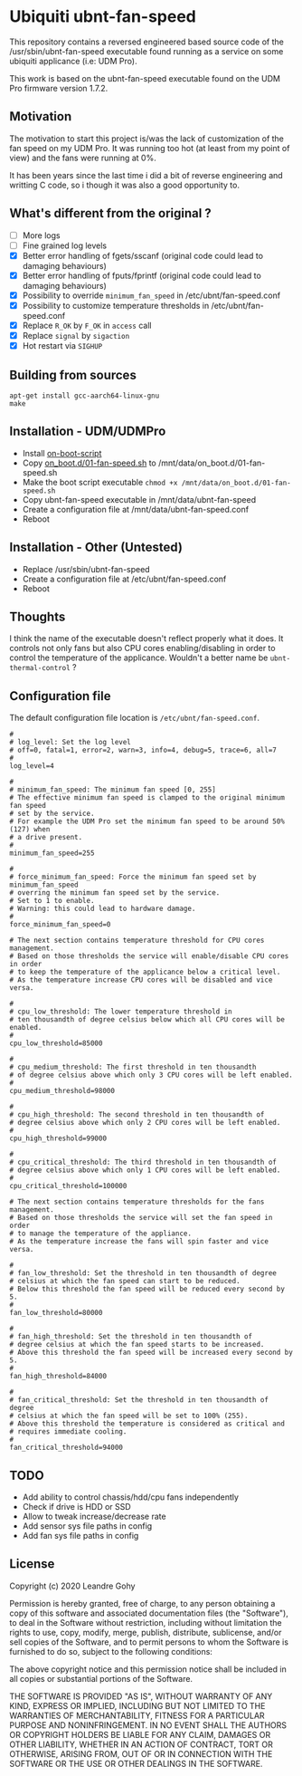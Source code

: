 # Ubiquiti ubnt-fan-speed

This repository contains a reversed engineered based source code of the /usr/sbin/ubnt-fan-speed executable found running as a service on some ubiquiti applicance (i.e: UDM Pro).

This work is based on the ubnt-fan-speed executable found on the UDM Pro firmware version 1.7.2.

## Motivation

The motivation to start this project is/was the lack of customization of the fan speed on my UDM Pro.
It was running too hot (at least from my point of view) and the fans were running at 0%.

It has been years since the last time i did a bit of reverse engineering and writting C code, so i though it was also a good opportunity to.

## What's different from the original ?

- [ ] More logs
- [ ] Fine grained log levels
- [x] Better error handling of fgets/sscanf (original code could lead to damaging behaviours)
- [x] Better error handling of fputs/fprintf (original code could lead to damaging behaviours)
- [x] Possibility to override `minimum_fan_speed` in /etc/ubnt/fan-speed.conf
- [x] Possibility to customize temperature thresholds in /etc/ubnt/fan-speed.conf
- [x] Replace `R_OK` by `F_OK` in `access` call
- [x] Replace `signal` by `sigaction`
- [x] Hot restart via `SIGHUP`

## Building from sources

```
apt-get install gcc-aarch64-linux-gnu
make
```

## Installation - UDM/UDMPro

- Install [on-boot-script](https://github.com/boostchicken/udm-utilities/tree/master/on-boot-script)
- Copy [on_boot.d/01-fan-speed.sh](on_boot.d/01-fan-speed.sh) to /mnt/data/on_boot.d/01-fan-speed.sh
- Make the boot script executable `chmod +x /mnt/data/on_boot.d/01-fan-speed.sh`
- Copy ubnt-fan-speed executable in /mnt/data/ubnt-fan-speed
- Create a configuration file at /mnt/data/ubnt-fan-speed.conf
- Reboot

## Installation - Other (Untested)

- Replace /usr/sbin/ubnt-fan-speed
- Create a configuration file at /etc/ubnt/fan-speed.conf
- Reboot

## Thoughts

I think the name of the executable doesn't reflect properly what it does.
It controls not only fans but also CPU cores enabling/disabling in order to control the temperature of the applicance.
Wouldn't a better name be `ubnt-thermal-control` ?

## Configuration file

The default configuration file location is `/etc/ubnt/fan-speed.conf`.

```
#
# log_level: Set the log level
# off=0, fatal=1, error=2, warn=3, info=4, debug=5, trace=6, all=7
#
log_level=4

#
# minimum_fan_speed: The minimum fan speed [0, 255]
# The effective minimum fan speed is clamped to the original minimum fan speed
# set by the service.
# For example the UDM Pro set the minimum fan speed to be around 50% (127) when
# a drive present.
#
minimum_fan_speed=255

#
# force_minimum_fan_speed: Force the minimum fan speed set by minimum_fan_speed
# overring the minimum fan speed set by the service.
# Set to 1 to enable.
# Warning: this could lead to hardware damage.
#
force_minimum_fan_speed=0

# The next section contains temperature threshold for CPU cores management.
# Based on those thresholds the service will enable/disable CPU cores in order
# to keep the temperature of the applicance below a critical level.
# As the temperature increase CPU cores will be disabled and vice versa.

#
# cpu_low_threshold: The lower temperature threshold in
# ten thousandth of degree celsius below which all CPU cores will be enabled.
#
cpu_low_threshold=85000

#
# cpu_medium_threshold: The first threshold in ten thousandth
# of degree celsius above which only 3 CPU cores will be left enabled.
#
cpu_medium_threshold=98000

#
# cpu_high_threshold: The second threshold in ten thousandth of
# degree celsius above which only 2 CPU cores will be left enabled.
#
cpu_high_threshold=99000

#
# cpu_critical_threshold: The third threshold in ten thousandth of
# degree celsius above which only 1 CPU cores will be left enabled.
#
cpu_critical_threshold=100000

# The next section contains temperature thresholds for the fans management.
# Based on those thresholds the service will set the fan speed in order
# to manage the temperature of the appliance.
# As the temperature increase the fans will spin faster and vice versa.

#
# fan_low_threshold: Set the threshold in ten thousandth of degree
# celsius at which the fan speed can start to be reduced.
# Below this threshold the fan speed will be reduced every second by 5.
#
fan_low_threshold=80000

#
# fan_high_threshold: Set the threshold in ten thousandth of
# degree celsius at which the fan speed starts to be increased.
# Above this threshold the fan speed will be increased every second by 5.
#
fan_high_threshold=84000

#
# fan_critical_threshold: Set the threshold in ten thousandth of degree
# celsius at which the fan speed will be set to 100% (255).
# Above this threshold the temperature is considered as critical and
# requires immediate cooling.
#
fan_critical_threshold=94000

```

## TODO

- Add ability to control chassis/hdd/cpu fans independently
- Check if drive is HDD or SSD
- Allow to tweak increase/decrease rate
- Add sensor sys file paths in config
- Add fan sys file paths in config

## License

Copyright (c) 2020 Leandre Gohy

Permission is hereby granted, free of charge, to any person obtaining a copy
of this software and associated documentation files (the "Software"), to deal
in the Software without restriction, including without limitation the rights
to use, copy, modify, merge, publish, distribute, sublicense, and/or sell
copies of the Software, and to permit persons to whom the Software is
furnished to do so, subject to the following conditions:

The above copyright notice and this permission notice shall be included in all
copies or substantial portions of the Software.

THE SOFTWARE IS PROVIDED "AS IS", WITHOUT WARRANTY OF ANY KIND, EXPRESS OR
IMPLIED, INCLUDING BUT NOT LIMITED TO THE WARRANTIES OF MERCHANTABILITY,
FITNESS FOR A PARTICULAR PURPOSE AND NONINFRINGEMENT. IN NO EVENT SHALL THE
AUTHORS OR COPYRIGHT HOLDERS BE LIABLE FOR ANY CLAIM, DAMAGES OR OTHER
LIABILITY, WHETHER IN AN ACTION OF CONTRACT, TORT OR OTHERWISE, ARISING FROM,
OUT OF OR IN CONNECTION WITH THE SOFTWARE OR THE USE OR OTHER DEALINGS IN THE
SOFTWARE.

